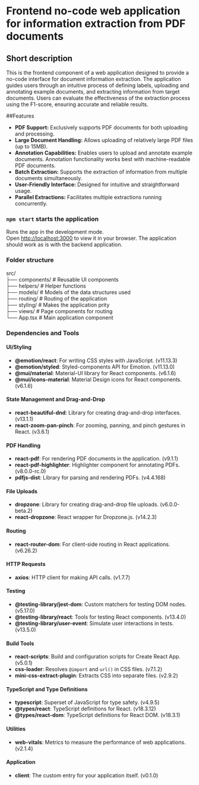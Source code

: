 # Frontend no-code web application for information extraction from PDF documents
## Short description
This is the frontend component of a web application designed to provide a no-code interface for document information extraction. The application guides users through an intuitive process of defining labels, uploading and annotating example documents, and extracting information from target documents. Users can evaluate the effectiveness of the extraction process using the F1-score, ensuring accurate and reliable results.

##Features
- **PDF Support:** Exclusively supports PDF documents for both uploading and processing.
- **Large Document Handling:** Allows uploading of relatively large PDF files (up to 15MB).
- **Annotation Capabilities:** Enables users to upload and annotate example documents. Annotation functionality works best with machine-readable PDF documents.
- **Batch Extraction:** Supports the extraction of information from multiple documents simultaneously.
- **User-Friendly Interface:** Designed for intuitive and straightforward usage.
- **Parallel Extractions:** Facilitates multiple extractions running concurrently.
  


### `npm start` starts the application

Runs the app in the development mode.\
Open [http://localhost:3000](http://localhost:3000) to view it in your browser. The application should work as is with the backend application.

### Folder structure
src/ <br>
├── components/    # Reusable UI components<br>
├── helpers/       # Helper functions<br>
├── models/        # Models of the data structures used<br>
├── routing/       # Routing of the application<br>
├── styling/       # Makes the application prity<br>
├── views/         # Page components for routing<br>
└── App.tsx        # Main application component<br>


### Dependencies and Tools

#### UI/Styling
- **@emotion/react**: For writing CSS styles with JavaScript. (v11.13.3)
- **@emotion/styled**: Styled-components API for Emotion. (v11.13.0)
- **@mui/material**: Material-UI library for React components. (v6.1.6)
- **@mui/icons-material**: Material Design icons for React components. (v6.1.6)

#### State Management and Drag-and-Drop
- **react-beautiful-dnd**: Library for creating drag-and-drop interfaces. (v13.1.1)
- **react-zoom-pan-pinch**: For zooming, panning, and pinch gestures in React. (v3.6.1)

#### PDF Handling
- **react-pdf**: For rendering PDF documents in the application. (v9.1.1)
- **react-pdf-highlighter**: Highlighter component for annotating PDFs. (v8.0.0-rc.0)
- **pdfjs-dist**: Library for parsing and rendering PDFs. (v4.4.168)

#### File Uploads
- **dropzone**: Library for creating drag-and-drop file uploads. (v6.0.0-beta.2)
- **react-dropzone**: React wrapper for Dropzone.js. (v14.2.3)

#### Routing
- **react-router-dom**: For client-side routing in React applications. (v6.26.2)

#### HTTP Requests
- **axios**: HTTP client for making API calls. (v1.7.7)

#### Testing
- **@testing-library/jest-dom**: Custom matchers for testing DOM nodes. (v5.17.0)
- **@testing-library/react**: Tools for testing React components. (v13.4.0)
- **@testing-library/user-event**: Simulate user interactions in tests. (v13.5.0)

#### Build Tools
- **react-scripts**: Build and configuration scripts for Create React App. (v5.0.1)
- **css-loader**: Resolves `@import` and `url()` in CSS files. (v7.1.2)
- **mini-css-extract-plugin**: Extracts CSS into separate files. (v2.9.2)

#### TypeScript and Type Definitions
- **typescript**: Superset of JavaScript for type safety. (v4.9.5)
- **@types/react**: TypeScript definitions for React. (v18.3.12)
- **@types/react-dom**: TypeScript definitions for React DOM. (v18.3.1)

#### Utilities
- **web-vitals**: Metrics to measure the performance of web applications. (v2.1.4)

#### Application
- **client**: The custom entry for your application itself. (v0.1.0)





